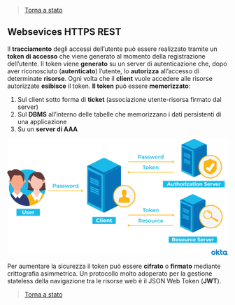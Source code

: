 >[Torna a stato](state.md)
>
## **Websevices HTTPS REST**

Il **tracciamento** degli accessi dell’utente può essere realizzato tramite un **token di accesso** che viene generato al momento della registrazione dell’utente. Il token viene **generato** su un server di autenticazione che, dopo aver riconosciuto (**autenticato**) l’utente, lo **autorizza** all’accesso di determinate **risorse**. Ogni volta che il **client** vuole accedere alle risorse autorizzate **esibisce** il token.
**Il token** può essere **memorizzato**:
1.	Sul client sotto forma di **ticket** (associazione utente-risorsa firmato dal server)
2.	Sul **DBMS** all’interno delle tabelle che memorizzano i dati persistenti di una applicazione
3.	Su un **server di AAA**

 ![token](TOKEN.png)
 
Per aumentare la sicurezza il token può essere **cifrato** o **firmato** mediante crittografia asimmetrica. Un protocollo molto adoperato per la gestione stateless della navigazione tra le risorse web è il JSON Web Token (**JWT**).

>[Torna a stato](state.md)
